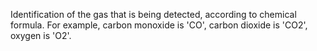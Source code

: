 Identification of the gas that is being detected, according to chemical formula.  For example, carbon monoxide is 'CO', carbon dioxide is 'CO2', oxygen is 'O2'.